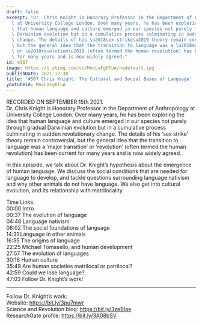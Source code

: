 ```yaml
---
draft: false
excerpt: "Dr. Chris Knight is Honorary Professor in the Department of Anthropology\
  \ at University College London. Over many years, he has been exploring the idea\
  \ that human language and culture emerged in our species not purely through gradual\
  \ Darwinian evolution but in a cumulative process culminating in sudden revolutionary\
  \ change. The details of his \u2018sex strike\u2019 theory remain controversial,\
  \ but the general idea that the transition to language was a \u2018major transition\u2019\
  \ or \u2018revolution\u2019 (often termed the human revolution) has been current\
  \ for many years and is now widely agreed."
id: e567
image: https://i.ytimg.com/vi/MncLaFg8TuA/hqdefault.jpg
publishDate: 2021-12-30
title: '#567 Chris Knight: The Cultural and Social Bases of Language'
youtubeid: MncLaFg8TuA
---
```

RECORDED ON SEPTEMBER 15th 2021.  
Dr. Chris Knight is Honorary Professor in the Department of Anthropology at University College London. Over many years, he has been exploring the idea that human language and culture emerged in our species not purely through gradual Darwinian evolution but in a cumulative process culminating in sudden revolutionary change. The details of his ‘sex strike’ theory remain controversial, but the general idea that the transition to language was a ‘major transition’ or ‘revolution’ (often termed the human revolution) has been current for many years and is now widely agreed.

In this episode, we talk about Dr. Knight’s hypothesis about the emergence of human language. We discuss the social conditions that are needed for language to develop, and tackle questions surrounding language nativism and why other animals do not have language. We also get into cultural evolution, and its relationship with matrilocality.

Time Links:  
00:00 Intro  
00:37  The evolution of language  
04:48  Language nativism  
08:02  The social foundations of language  
14:31  Language in other animals  
16:55  The origins of language  
22:25  Michael Tomasello, and human development  
27:57  The evolution of languages  
30:16  Human culture  
35:49  Are human societies matrilocal or patrilocal?  
42:59  Could we lose language?  
47:03  Follow Dr. Knight’s work!

---

Follow Dr. Knight’s work:  
Website: https://bit.ly/3pu7mwr  
Science and Revolution blog: https://bit.ly/3zeBIae  
ResearchGate profile: https://bit.ly/3A08bSV
